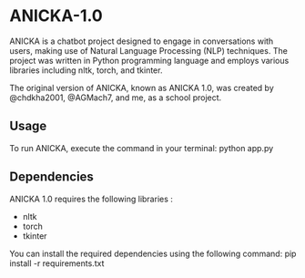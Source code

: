# ANICKA-1.0

ANICKA is a chatbot project designed to engage in conversations with users, making use of Natural Language Processing (NLP) techniques. The project was written in Python programming language and employs various libraries including nltk, torch, and tkinter.

The original version of ANICKA, known as ANICKA 1.0, was created by  @chdkha2001, @AGMach7, and me, as a school project. 


## Usage

To run ANICKA, execute the command in your terminal:
python app.py



## Dependencies
ANICKA 1.0 requires the following libraries :

- nltk
- torch
- tkinter

You can install the required dependencies using the following command:
 pip install -r requirements.txt
